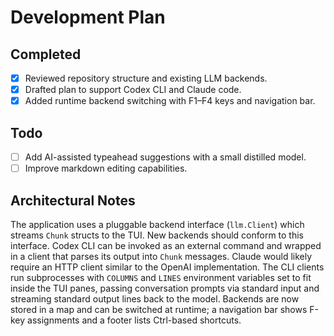 # Development Plan

## Completed
- [x] Reviewed repository structure and existing LLM backends.
- [x] Drafted plan to support Codex CLI and Claude code.
- [x] Added runtime backend switching with F1–F4 keys and navigation bar.

## Todo
- [ ] Add AI-assisted typeahead suggestions with a small distilled model.
- [ ] Improve markdown editing capabilities.

## Architectural Notes
The application uses a pluggable backend interface (`llm.Client`) which streams
`Chunk` structs to the TUI. New backends should conform to this interface.
Codex CLI can be invoked as an external command and wrapped in a client that
parses its output into `Chunk` messages. Claude would likely require an HTTP
client similar to the OpenAI implementation. The CLI clients run subprocesses
with `COLUMNS` and `LINES` environment variables set to fit inside the TUI
panes, passing conversation prompts via standard input and streaming standard
output lines back to the model.
Backends are now stored in a map and can be switched at runtime; a navigation bar
shows F-key assignments and a footer lists Ctrl-based shortcuts.
